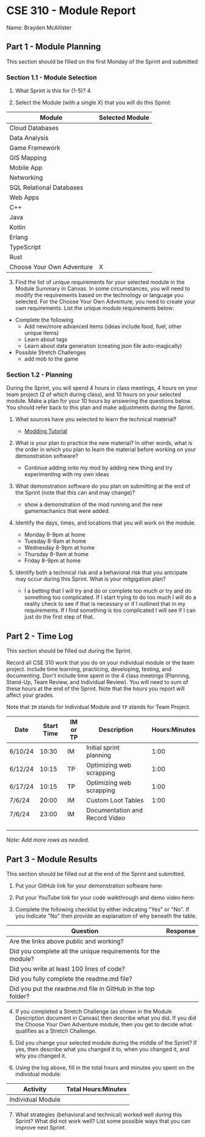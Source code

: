 # CSE 310 - Module Report

Name: Brayden McAllister

## Part 1 - Module Planning

This section should be filled on the first Monday of the Sprint and submitted

### Section 1.1 - Module Selection

1. What Sprint is this for (1-5)? 4

2. Select the Module (with a single X) that you will do this Sprint:

|Module                   |Selected Module|
|-------------------------|---------------|
|Cloud Databases          |               |
|Data Analysis            |               |
|Game Framework           |               |
|GIS Mapping              |               |
|Mobile App               |               |
|Networking               |               |
|SQL Relational Databases |               |
|Web Apps                 |               |
|C++                      |               |
|Java                     |               |
|Kotlin                   |               |
|Erlang                   |               |
|TypeScript               |               |
|Rust                     |               |
|Choose Your Own Adventure|       X       |

3. Find the list of unique requirements for your selected module in the Module Summary in Canvas.  In some circumstances, you will need to modify the requirements based on the technology or language you selected.  For the Choose Your Own Adventure, you need to create your own requirements.  List the unique module requirements below:

- Complete the following
    - Add new/more advanced items (ideas include food, fuel, other unique items)
    - Learn about tags 
    - Learn about data generation (creating json file auto-magically)
- Possible Stretch Challenges
    - add mob to the game

### Section 1.2 - Planning

During the Sprint, you will spend 4 hours in class meetings, 4 hours on your team project (2 of which during class), and 10 hours on your selected module.  Make a plan for your 10 hours by answering the questions below.  You should refer back to this plan and make adjustments during the Sprint.

1. What sources have you selected to learn the technical material? 
    - [Modding Tutorial](https://www.youtube.com/playlist?list=PLKGarocXCE1H9Y21-pxjt5Pt8bW14twa-)

2. What is your plan to practice the new material?  In other words, what is the order in which you plan to learn the material before working on your demonstration software? 
    - Continue adding onto my mod by adding new thing and try experimenting with my own ideas

3. What demonstration software do you plan on submitting at the end of the Sprint (note that this can and may change)?
    - show a demonstration of the mod running and the new gamemachanics that were added.

4. Identify the days, times, and locations that you will work on the module.
    - Monday 8-9pm at home
    - Tuesday 8-9am at home
    - Wednesday 8-9pm at home
    - Thursday 8-9am at home
    - Friday 8-9pm at home

5. Identify both a technical risk and a behavioral risk that you antcipate may occur during this Sprint.  What is your mitgigation plan?
    - I a betting that I will try and do or complete too much or try and do something too complicated. If I start trying to do too much I will do a reality check to see if that is necessary or if I outlined that in my requirements. If I find something is too complicated I will see if I can just do the first step of that.


## Part 2 - Time Log

This section should be filled out during the Sprint. 

Record all CSE 310 work that you do on your individual module or the team project.  Include time learning, practicing, developing, testing, and documenting.  Don't include time spent in the 4 class meetings (Planning, Stand-Up, Team Review, and Individual Review).  You will need to sum of these hours at the end of the Sprint. Note that the hours you report will affect your grades.

Note that `IM` stands for Individual Module and `TP` stands for Team Project.  

|Date      |Start Time|IM or TP|Description                                 |Hours:Minutes|
|----------|----------|--------|--------------------------------------------|-------------|
| 6/10/24  | 10:30    | IM     | Initial sprint planning                    | 1:00        |
| 6/12/24  | 10:15    | TP     | Optimizing web scrapping                   | 1:00        |
| 6/17/24  | 10:15    | TP     | Optimizing web scrapping                   | 1:00        |
| 7/6/24   | 20:00    | IM     | Custom Loot Tables                         | 1:00        |
| 7/6/24   | 23:00    | IM     | Documentation and Record Video             |             |
|          |          |        |                                            |             |
|          |          |        |                                            |             |
|          |          |        |                                            |             |

_Note: Add more rows as needed._


## Part 3 - Module Results

This section should be filled out at the end of the Sprint and submitted.

1. Put your GitHub link for your demonstration software here: 

2. Put your YouTube link for your code walkthrough and demo video here:

3. Complete the following checklist by either indicating "Yes" or "No". If you indicate "No" then provide an explanation of why beneath the table.

|Question                                                    |Response|
|------------------------------------------------------------|--------|
|Are the links above public and working?                     |        |
|Did you complete all the unique requirements for the module?|        |
|Did you write at least 100 lines of code?                   |        |
|Did you fully complete the readme.md file?                  |        |
|Did you put the readme.md file in GitHub in the top folder? |        |

4. If you completed a Stretch Challenge (as shown in the Module Description document in Canvas) then describe what you did.  If you did the Choose Your Own Adventure module, then you get to decide what qualifies as a Stretch Challenge.

5. Did you change your selected module during the middle of the Sprint?  If yes, then describe what you changed it to, when you changed it, and why you changed it.

6. Using the log above, fill in the total hours and minutes you spent on the individual module:

|Activity         |Total Hours:Minutes|
|-----------------|-------------------|
|Individual Module|                   |

7. What strategies (behavioral and technical) worked well during this Sprint?  What did not work well?  List some possible ways that you can improve next Sprint.

